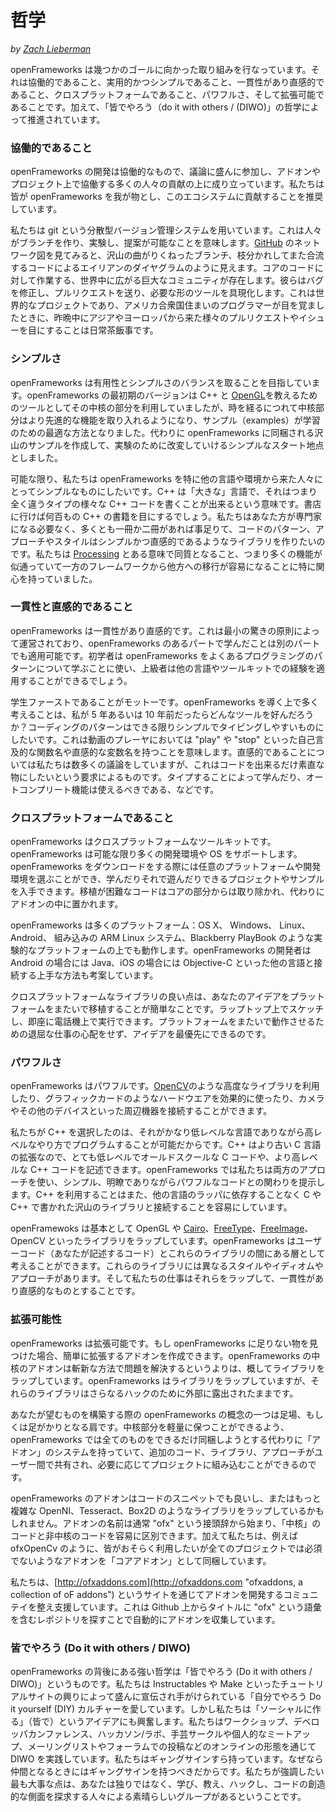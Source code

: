<!--
# Philosophy
-->

# 哲学

_by [Zach Lieberman](http://thesystemis.com)_

<!--
The endeavour of openFrameworks is guided by a number of goals: it should be collaborative, usable and simple, consistent and intuitive, cross-platform, powerful, and extensible. It is also driven by a "do it with others" (DIWO) philosophy.
-->

openFrameworks は幾つかのゴールに向かった取り組みを行なっています。それは協働的であること、実用的かつシンプルであること、一貫性があり直感的であること、クロスプラットフォームであること、パワフルさ、そして拡張可能であることです。加えて、「皆でやろう（do it with others / (DIWO)」の哲学によって推進されています。

<!--
### Collaborative
-->

### 協働的であること

<!--
The development of openFrameworks is collaborative. It thrives on the contributions of many people who engage in frequent discussion, and collaborate on addons and projects. We encourage people to make openFrameworks their own and contribute to the ecosystem.
-->

openFrameworks の開発は協働的なもので、議論に盛んに参加し、アドオンやプロジェクト上で協働する多くの人々の貢献の上に成り立っています。私たちは皆が openFrameworks を我が物とし、このエコシステムに貢献することを推奨しています。

<!--
We use git, a distributed versioning system, which means that people can branch, experiment, and make suggestions. If you look at the network diagram on [GitHub](https://github.com/openframeworks/openFrameworks "link to the GitHub repository of openFrameworks"), it looks like some alien diagram, full of weaving branches, code pulling apart and coming together. There's a huge community all over the world working on the core code: fixing bugs, submitting pull requests, and shaping the tool the way they want to see it. It's a world wide project and it's common to wake up in the USA to an inbox full of pull requests and issues emails from coders in Asia and Europe. Over 70 people have contributed to the openFrameworks core directly, and hundreds of people have forked the code or contributed in other ways.
-->

私たちは git という分散型バージョン管理システムを用いています。これは人々がブランチを作り、実験し、提案が可能なことを意味します。[GitHub](https://github.com/openframeworks/openFrameworks "link to the GitHub repository of openFrameworks") のネットワーク図を見てみると、沢山の曲がりくねったブランチ、枝分かれしてまた合流するコードによるエイリアンのダイヤグラムのように見えます。コアのコードに対して作業する、世界中に広がる巨大なコミュニティが存在します。彼らはバグを修正し、プルリクエストを送り、必要な形のツールを具現化します。これは世界的なプロジェクトであり、アメリカ合衆国住まいのプログラマーが目を覚ましたときに、昨晩中にアジアやヨーロッパから来た様々のプルリクエストやイシューを目にすることは日常茶飯事です。

<!--
 ### Simplicity -->

### シンプルさ

<!--
 openFrameworks tries to balance usability and simplicity. The earliest versions of openFrameworks used the core as a tool for teaching C++ and [OpenGL](https://en.wikipedia.org/wiki/OpenGL "wikipedia article on OpenGL"), but over time the examples have become the best way to learn while the core takes advantage of more advanced features. In exchange, we've created many more examples that come with openFrameworks, with the goal of trying to make simple, hackable starting points for experimentation.
 -->

openFrameworks は有用性とシンプルさのバランスを取ることを目指しています。openFrameworks の最初期のバージョンは C++ と [OpenGL](https://en.wikipedia.org/wiki/OpenGL "wikipedia article on OpenGL")を教えるためのツールとしてその中核の部分を利用していましたが、時を経るにつれて中核部分はより先進的な機能を取り入れるようになり、サンプル（examples）が学習のための最適な方法となりました。代わりに openFrameworks に同梱される沢山のサンプルを作成して、実験のために改変していけるシンプルなスタート地点としました。

<!--
We want openFrameworks to be as simple as possible, especially for folks coming from other languages and environments. C++ is a "large" language, large in the sense that you can write very different types of C++ code. If you go to the bookstore, you'll see hundreds of C++ books. We want to create a library where you don't need to be an expert, where at most you might need a book or two, but that the patterns, approaches and style of the code is simple and intuitive. We were especially interested in achieving a sort of parity with [Processing](http://www.processing.org/ "processing language and IDE website"), where many of the functions are similar, allowing easier movement from one framework to another.
-->

可能な限り、私たちは openFrameworks を特に他の言語や環境から来た人々にとってシンプルなものにしたいです。C++ は「大きな」言語で、それはつまり全く違うタイプの様々な C++ コードを書くことが出来るという意味です。書店に行けば何百もの C++ の書籍を目にするでしょう。私たちはあなた方が専門家になる必要なく、多くとも一冊か二冊があれば事足りて、コードのパターン、アプローチやスタイルはシンプルかつ直感的であるようなライブラリを作りたいのです。私たちは [Processing](http://www.processing.org/ "processing language and IDE website") とある意味で同質となること、つまり多くの機能が似通っていて一方のフレームワークから他方への移行が容易になることに特に関心を持っていました。

<!--
### Consistent and Intuitive
-->

### 一貫性と直感的であること

<!--
openFrameworks is consistent and intuitive: it should operate on the principle of least surprise, so that what you learn about one part of openFrameworks can be applied to other parts of it. Beginners can use openFrameworks to learn about common programming patterns, and advanced users will be able to apply their experience from other languages and toolkits.
-->

openFrameworks は一貫性があり直感的です。これは最小の驚きの原則によって運営されており、openFrameworks のあるパートで学んだことは別のパートでも適用可能です。初学者は openFrameworks をよくあるプログラミングのパターンについて学ぶことに使い、上級者は他の言語やツールキットでの経験を適用することができるでしょう。

<!--
Students first is the motto. A lot of the thinking guiding openFrameworks is: what would I have liked in a tool 5 or 10 years ago? We want the patterns of coding to be simple and to make it as easy as possible to type. This means having self-explanatory function names like "play" and "stop" for video players, and variable names that are intuitive. We have lots of discussions about intuition, driven by a desire to make the code as straightforward as possible. You should learn by typing, autocomplete should be helpful, etc.
-->

学生ファーストであることがモットーです。openFrameworks を導く上で多く考えることは、私が 5 年あるいは 10 年前だったらどんなツールを好んだろうか？コーディングのパターンはできる限りシンプルでタイピングしやすいものにしたいです。これは動画のプレーヤにおいては "play" や "stop" といった自己言及的な関数名や直感的な変数名を持つことを意味します。直感的であることについては私たちは数多くの議論をしていますが、これはコードを出来るだけ素直な物にしたいという要求によるものです。タイプすることによって学んだり、オートコンプリート機能は使えるべきである、などです。

<!--
### Cross-platform
-->

### クロスプラットフォームであること

<!--
openFrameworks is a cross-platform toolkit. openFrameworks supports as many development environments and operating systems as possible. When you download openFrameworks, you can pick your platform and development environment of choice, and have projects and examples ready to learn from and play with. Difficult-to-port code is kept out of the core, and kept in addons instead.
-->

openFrameworks はクロスプラットフォームなツールキットです。openFrameworks は可能な限り多くの開発環境や OS をサポートします。openFrameworks をダウンロードをする際には任意のプラットフォームや開発環境を選ぶことができ、学んだりそれで遊んだりできるプロジェクトやサンプルを入手できます。移植が困難なコードはコアの部分からは取り除かれ、代わりにアドオンの中に置かれます。

<!--
openFrameworks is designed to work on a multitude of platforms: OS X, Windows, Linux, iOS, Android, embedded ARM Linux systems, as well as experimental platforms such as BlackBerry PlayBook. openFrameworks developers have devised some clever ways of interfacing with other languages, such as Java in the case of Android, or Objective-C in the case of iOS.
-->

openFrameworks は多くのプラットフォーム：OS X、 Windows、 Linux、 Android、 組み込みの ARM Linux システム、Blackberry PlayBook のような実験的なプラットフォームの上でも動作します。openFrameworks の開発者は Android の場合には Java、iOS の場合には Objective-C といった他の言語と接続する上手な方法も考案しています。

<!--
The joy of a cross-platform library is that it's easy to port your ideas from platform to platform. You can sketch on your laptop then immediately run it on your phone. It allows your ideas to come first, without worrying about the grunt work in making something work across platforms.
-->

クロスプラットフォームなライブラリの良い点は、あなたのアイデアをプラットフォームをまたいで移植することが簡単なことです。ラップトップ上でスケッチし、即座に電話機上で実行できます。プラットフォームをまたいで動作させるための退屈な仕事の心配をせず、アイデアを最優先にできるのです。

<!--
### Powerful
-->

### パワフルさ

<!--
openFrameworks is powerful: it allows you to leverage advanced libraries like [OpenCV](http://opencv.org/ "OpenCV, a library for (real-time) computer vision"), use hardware like your graphics card efficiently, and connect peripherals like cameras and other devices.
-->

openFrameworks はパワフルです。[OpenCV](http://opencv.org/ "OpenCV, a library for (real-time) computer vision")のような高度なライブラリを利用したり、グラフィックカードのようなハードウエアを効果的に使ったり、カメラやその他のデバイスといった周辺機器を接続することができます。

<!--
We chose C++ because it's a fairly low level language but can still be programmed in a high level way. Because C++ is an extension of the older C programming language, it's possible to write very low level, oldschool C code or higher level C++ code. In openFrameworks, we try to harness both approaches and present simple, clear, yet powerful ways of working with code. Using C++ also makes it easier to interface to the many libraries that have been written in C and C++ without needing to rely on a wrapper for another language.
-->

私たちが C++ を選択したのは、それがかなり低レベルな言語でありながら高レベルなやり方でプログラムすることが可能だからです。C++ はより古い C 言語の拡張なので、とても低レベルでオールドスクールな C コードや、より高レベルな C++ コードを記述できます。openFrameworks では私たちは両方のアプローチを使い、シンプル、明瞭でありながらパワフルなコードとの関わりを提示します。C++ を利用することはまた、他の言語のラッパに依存することなく C や C++ で書かれた沢山のライブラリと接続することを容易にしています。

<!--
openFrameworks essentially wraps other libraries such as OpenGL, [Cairo](http://cairographics.org/ "Cairo, a vector graphics library"), [FreeType](http://freetype.org/ "FreeType, a software library to render fonts"), [FreeImage](http://freeimage.sourceforge.net/ "FreeImage, a library to work with common computer graphic image formats"), and OpenCV. You can think of openFrameworks as a layer of code between user code (the code you will write) and these libraries. The libraries have different styles, idioms, approaches, etc. and our job is to wrap them in a way which makes them more consistent and intuitive.
-->

openFramewoks は基本として OpenGL や [Cairo](http://cairographics.org/ "Cairo, a vector graphics library")、[FreeType](http://freetype.org/ "FreeType, a software library to render fonts")、[FreeImage](http://freeimage.sourceforge.net/ "FreeImage, a library to work with common computer graphic image formats")、OpenCV といったライブラリをラップしています。openFrameworks はユーザーコード（あなたが記述するコード）とこれらのライブラリの間にある層として考えることができます。これらのライブラリには異なるスタイルやイディオムやアプローチがあります。そして私たちの仕事はそれらをラップして、一貫性があり直感的なものとすることです。

<!-- ### Extensible -->

### 拡張可能性

<!--
openFrameworks is extensible. When you find something missing from openFrameworks it's easy to create addons that extend it. The core addons for openFrameworks generally wrap libraries rather than solving problems in novel ways. When openFrameworks wraps libraries, the libraries are left exposed for further hacking.
-->

openFrameworks は拡張可能です。もし openFrameworks に足りない物を見つけた場合、簡単に拡張するアドオンを作成できます。openFrameworks の中核のアドオンは斬新な方法で問題を解決するというよりは、概してライブラリをラップしています。openFrameworks はライブラリをラップしていますが、それらのライブラリはさらなるハックのために外部に露出されたままです。

<!--
One mental image of openFrameworks is a scaffolding, or shoulders to stand on, while building what you want. One thing that helps keep the core light is that rather than try to include everything we can, openFrameworks has an "addon" system that allows for additional code, libraries, and approaches to be shared between users and woven into projects as necessary.
-->

あなたが望むものを構築する際の openFrameworks の概念の一つは足場、もしくは足がかりとなる肩です。中核部分を軽量に保つことができるよう、 openFrameworks では全てのものをできるだけ同梱しようとする代わりに「アドオン」のシステムを持っていて、追加のコード、ライブラリ、アプローチがユーザー間で共有され、必要に応じてプロジェクトに組み込むことができるのです。

<!--
An openFrameworks addon can be a snippet of code, or it might wrap much more complex libraries such as OpenNI, Tesseract, or Box2d. Addon names usually begin with the prefix "ofx", allowing you to easily see the difference between "core" code and non core code. In addition, we include "core addons", addons that we think people will probably want to use, such as ofxOpenCv, but aren't essential for every project.
-->

openFrameworks のアドオンはコードのスニペットでも良いし、またはもっと複雑な OpenNI、Tesseract、Box2D のようなライブラリをラップしているかもしれません。アドオンの名前は通常 "ofx" という接頭辞から始まり、「中核」のコードと非中核のコードを容易に区別できます。加えて私たちは、例えば ofxOpenCv のように、皆がおそらく利用したいが全てのプロジェクトでは必須でないようなアドオンを「コアアドオン」として同梱しています。

<!--
We try to organize and support the community developing addons through the [http://ofxaddons.com](http://ofxaddons.com "ofxaddons, a collection of oF addons") site, which automatically collects addons from GitHub by looking for repos that contain the term "ofx" in the title. Right now there are more than 1,500 addons.
-->

私たちは、[http://ofxaddons.com](http://ofxaddons.com "ofxaddons, a collection of oF addons") というサイトを通じてアドオンを開発するコミュニテイを整え支援しています。これは Github 上からタイトルに "ofx" という語彙を含むレポジトリを探すことで自動的にアドオンを収集しています。

<!--
### Do it with others (DIWO)
-->

### 皆でやろう (Do it with others / DIWO)

<!--
The driving philosophy behind openFrameworks is "do it with others" (DIWO). We love do it yourself (DIY) culture, which has been heavily promoted and facilitated by the rise of tutorial website like Instructables or Make. But we're also excited about the idea of "making socially" ("with others"). We practice DIWO through workshops, developer conferences, hackathons/labs, knitting circles and meetups in person, and online in the form of mailing lists, forum posts, and so on. We even have a gang sign. Because if you have a gang, you have to have a gang sign. The most important thing we want to stress is that you are not alone, that there's a great group of people out there learning, teaching, hacking, making and exploring the creative side of code.
-->

openFrameworks の背後にある強い哲学は「皆でやろう (Do it with others / DIWO)」というものです。私たちは Instructables や Make といったチュートリアルサイトの興りによって盛んに宣伝され手がけられている「自分でやろう Do it yourself (DIY) カルチャーを愛しています。しかし私たちは「ソーシャルに作る」（皆で）というアイデアにも興奮します。私たちはワークショップ、デベロッパカンファレンス、ハッカソン/ラボ、手芸サークルや個人的なミートアップ、メーリングリストやフォーラムでの投稿などのオンラインの形態を通じて DIWO を実践しています。私たちはギャングサインすら持っています。なぜなら仲間となるときにはギャングサインを持つべきだからです。私たちが強調したい最も大事な点は、あなたは独りではなく、学び、教え、ハックし、コードの創造的な側面を探求する人々による素晴らしいグループがあるということです。
